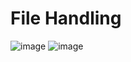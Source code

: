 # File Handling

![image](https://github.com/bhuvabhavik/MY-ABAP-CHEATSHEET/assets/49744703/9a862d38-4fc9-47fb-bb49-c312b0c79d27)
![image](https://github.com/bhuvabhavik/MY-ABAP-CHEATSHEET/assets/49744703/4ec551be-5804-410b-8762-a89970e146e1)

